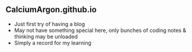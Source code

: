 ## CalciumArgon.github.io
- Just first try of having a blog
- May not have something special here, only bunches of coding notes & thinking may be unloaded
- Simply a record for my learning
